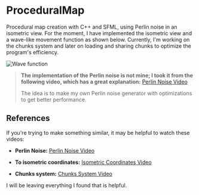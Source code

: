 # ProceduralMap

Procedural map creation with C++ and SFML, using Perlin noise in an isometric view. For the moment, I have implemented the isometric view and a wave-like movement function as shown below. Currently, I'm working on the chunks system and later on loading and sharing chunks to optimize the program's efficiency.

![Wave function](https://github.com/TheMatGame/ProceduralMap/assets/167245576/e4af2271-049c-4bd2-ad22-7ce65cbb50d9)


> **The implementation of the Perlin noise is not mine; I took it from the following video, which has a great explanation:**
> [Perlin Noise Video](https://www.youtube.com/watch?v=kCIaHqb60Cw)
> 
> The idea is to make my own Perlin noise generator with optimizations to get better performance.

## References

If you're trying to make something similar, it may be helpful to watch these videos:

- **Perlin Noise:** [Perlin Noise Video](https://www.youtube.com/watch?v=kCIaHqb60Cw)

- **To isometric coordinates:** [Isometric Coordinates Video](https://www.youtube.com/watch?v=04oQ2jOUjkU)

- **Chunks system:** [Chunks System Video](https://www.youtube.com/watch?v=bBQdE0gDi0k)

I will be leaving everything I found that is helpful.
